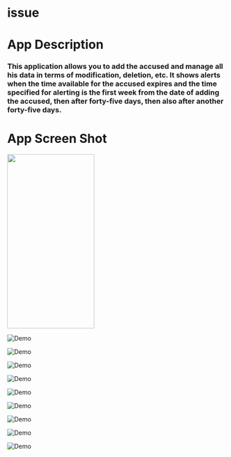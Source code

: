 # issue

# App Description

### This application allows you to add the accused and manage all his data in terms of modification, deletion, etc. It shows alerts when the time available for the accused expires and the time specified for alerting is the first week from the date of adding the accused, then after forty-five days, then also after another forty-five days.


# App Screen Shot 
<img  src = "https://github.com/najeebaslan/AppIssue/blob/master/ScreenShot/Screenshot_20220528-214044_Gallery.jpg" width="200" height="400" />

<!-- ![Demo](https://github.com/najeebaslan/AppIssue/blob/master/ScreenShot/Screenshot_20220528-214044_Gallery.jpg) -->

![Demo](https://github.com/najeebaslan/AppIssue/blob/master/ScreenShot/Screenshot_20220530-214521.jpg)

![Demo](https://github.com/najeebaslan/AppIssue/blob/master/ScreenShot/Screenshot_20220530-214526.jpg)


![Demo](https://github.com/najeebaslan/AppIssue/blob/master/ScreenShot/Screenshot_20220530-214533.jpg)

![Demo](https://github.com/najeebaslan/AppIssue/blob/master/ScreenShot/Screenshot_20220530-214556.jpg)

![Demo](https://github.com/najeebaslan/AppIssue/blob/master/ScreenShot/Screenshot_20220530-214655.jpg)

![Demo](https://github.com/najeebaslan/AppIssue/blob/master/ScreenShot/Screenshot_20220530-215723.jpg)

![Demo](https://github.com/najeebaslan/AppIssue/blob/master/ScreenShot/Screenshot_20220530-215816.jpg)

![Demo](https://github.com/najeebaslan/AppIssue/blob/master/ScreenShot/Screenshot_20220530-220117.jpg)

![Demo](https://github.com/najeebaslan/AppIssue/blob/master/ScreenShot/Screenshot_20220530-220130.jpg)